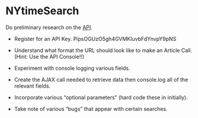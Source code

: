 # NYtimeSearch
Do preliminary research on the [API](http://developer.nytimes.com/article_search_v2.json).

* Register for an API Key.
PipsOGUzO5gh4GVMKIuvbFdYnvpY9pNS

* Understand what format the URL should look like to make an Article Call. (Hint: Use the API Console!!)

* Experiment with console logging various fields.

* Create the AJAX call needed to retrieve data then console.log all of the relevant fields.

* Incorporate various “optional parameters” (hard code these in initially).

* Take note of various “bugs” that appear with certain searches.